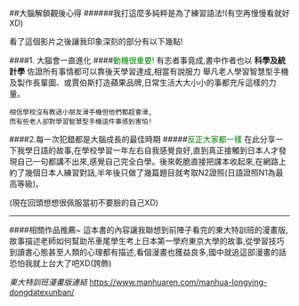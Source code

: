 
##大腦解鎖觀後心得
######我打這麼多純粹是為了練習語法!(有空再慢慢看就好XD)

看了這個影片之後讓我印象深刻的部分有以下幾點!

####1. 大腦會一直進化
####<font color=#008000>動機很重要!</font>
有志者事竟成,書中作者也以 **科學及統計學** 佐證所有事情都可以靠後天學習達成,相當有說服力
舉凡老人學習智慧型手機及製作長輩圖、或賈伯斯打造蘋果品牌,日常生活大大小小的事都充斥這樣的力量。

```
相信學校沒有教過小朋友滑手機但他們都超會滑,
而有些老人卻對學習智慧型手機這件事感到害怕!
```
####2.每一次犯錯都是大腦成長的最佳時期
#####<font color=#008000>反正大家都一樣</font>
在此分享一下我學日語的故事,在學校學習一年左右自我感覺良好,直到真正接觸到日本人才發現自己一句都講不出來,感覺自己完全白學。後來乾脆直接把課本收起來,在網路上約了幾個日本人練習對話,半年後只做了幾篇題目就考取N2證照(日語證照N1為最高等級)。

(現在回頭想想很佩服當初不要臉的自己XD)

---------------------------------------
####相關作品推薦~
這本書的內容讓我聯想到前陣子看完的東大特訓班的漫畫版,故事描述老師如何幫助吊車尾學生考上日本第一學府東京大學的故事,從學習技巧到讀書心態甚至人類的心理都有描述,看個漫畫也獲益良多,國中就追這部漫畫的話恐怕我就上台大了吧XD(誇飾)

*東大特訓班漫畫版連結*
https://www.manhuaren.com/manhua-longying-dongdatexunban/